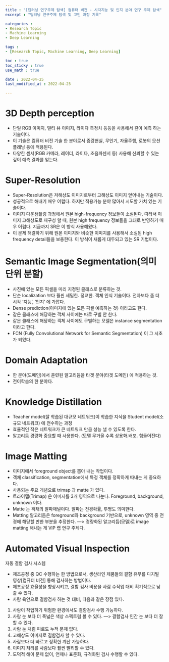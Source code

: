 ```yaml
---
title : "[딥러닝 연구주제 탐색] 컴퓨터 비전 - 시각지능 및 인지 분야 연구 주제 탐색"
excerpt : "딥러닝 연구주제 탐색 및 고민 과정 기록"

categories : 
- Research Topic
- Machine Learning
- Deep Learning

tags : 
- [Research Topic, Machine Learning, Deep Learning]

toc : true 
toc_sticky : true 
use_math : true

date : 2022-04-25
last_modified_at : 2022-04-25

---
```


# 3D Depth perception

- 단일 RGB 이미지, 멀티 뷰 이미지, 라이다 측정치 등등을 사용해서 깊이 예측 하는 기술이다. 
- 이 기술은 컴퓨터 비전 기술 한 분야로서 증강현실, 무인기, 자율주행, 로봇의 모션 플래닝 등에 적용된다. 
- 다양한 센서(RGB 카메라, 레이더, 라이다, 초음파센서 등) 사용해 신뢰할 수 있는 깊이 예측 결과를 얻는다. 

# Super-Resolution

- Super-Resolution은 저해상도 이미지로부터 고해상도 이미지 얻어내는 기술이다. 
- 성공적으로 해내기 매우 어렵다. 하지만 적용가능 분야 많아서 시도할 가치 있는 기술이다. 
- 이미지 다운샘플링 과정에서 원본 high-frequency 정보들이 소실된다. 따라서 이미지 고해상도로 재구성 할 때, 원본 high frequency 정보들을 그대로 반영하기 매우 어렵다. 지금까지 SR은 이 방식 사용해왔다. 
- 이 문제 해결하기 위해 원본 이미지와 비슷한 이미지를 사용해서 소실된 high frequency detail들을 보충한다. 이 방식이 새롭게 대두되고 있는 SR 기법이다.

# Semantic Image Segmentation(의미단위 분할)
- 사진에 있는 모든 픽셀을 미리 지정된 클래스로 분류하는 것. 
- 단순 localization 보다 훨씬 세밀한. 정교한. 객체 인식 기술이다. 전자보다 좀 더 시각 ‘지능’, ‘인지’ 에 가깝다. 
- Dense prediction(이미지에 있는 모든 픽셀 예측하는 것) 이라고도 한다. 
- 같은 클래스에 해당하는 객체 사이에는 따로 구별 안 한다. 
- 같은 클래스에 해당하는 객체 사이에도 구별하는 모델은 instance segmentation 이라고 한다. 
- FCN (Fully Convolutional Network for Semantic Segmentation) 이 그 시초가 되었다. 

# Domain Adaptation 
- 한 분야(도메인)에서 훈련된 알고리듬을 타겟 분야(타겟 도메인) 에 적용하는 것. 
- 전이학습의 한 분야다. 

# Knowledge Distillation 
- Teacher model(잘 학습된 대규모 네트워크)이 학습한 지식을 Student model(소규모 네트워크) 에 전수하는 과정
- 효율적인 작은 네트워크가 큰 네트워크 만큼 성능 낼 수 있도록 한다. 
- 알고리듬 경량화 중요할 때 사용한다. (모델 무거울 수록 상용화.배포. 힘들어진다)

# Image Matting
- 이미지에서 foreground object를 뽑아 내는 작업이다.
- 객체 classification, segmentation에서 특정 객체를 정확하게 따내는 게 중요하다. 
- 사용되는 주요 개념으로 trimap 과 matte 가 있다. 
- 트라이맵(Trimap) 은 이미지를 3개 영역으로 나눈다. Foreground, background, unknown 이다. 
- Matte 는 객채의 알파채널이다. 알파는 전경확률, 투명도 의미한다. 
- Matting 알고리듬은 foreground와 background 기반으로, unknown 영역 중 전경에 해당할 만한 부분을 추정한다. 
—> 경량화된 알고리듬(모델)로 image matting 해내는 게 VIP 랩 연구 주제다.

# Automated Visual Inspection 
자동 결함 검사 시스템 
- 제조공정 중 QC 수행하는 한 방법으로서, 생산라인 제품들의 결함 유무를 디지털 영상[컴퓨터 비전] 통해 검사하는 방법이다.  
- 제조공정 효율성을 향상시키고, 결함 검사 비용을 사람 수작업 대비 획기적으로 낮출 수 있다. 
- 사람 육안으로 결함검사 하는 것 대비, 다음과 같은 장점 있다. 

1. 사람이 작업하기 위험한 환경에서도 결함검사 수행 가능하다. 
2. 사람 눈 보다 더 폭넓은 색상 스펙트럼 볼 수 있다. —> 결함검사 인간 눈 보다 더 잘 할 수 있다. 
3. 사람 눈 처럼 피로도 누적 문제 없다. 
4. 고해상도 이미지로 결함검사 할 수 있다. 
5. 사람보다 더 빠르고 정확한 계산 가능하다. 
6. 이미지 처리를 사람보다 훨씬 빨리할 수 있다. 
7. 도덕적 해이 문제 없이, 언제나 표준화, 규격화된 검사 수행할 수 있다. 





